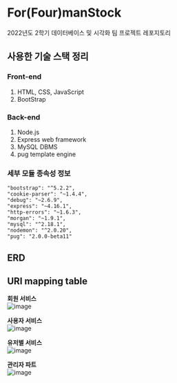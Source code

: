 # For(Four)manStock

2022년도 2학기 데이터베이스 및 시각화 팀 프로젝트 레포지토리 

## 사용한 기술 스택 정리

### Front-end
1. HTML, CSS, JavaScript
2. BootStrap

### Back-end
1. Node.js
2. Express web framework
3. MySQL DBMS
4. pug template engine

### 세부 모듈 종속성 정보
```
"bootstrap": "^5.2.2",
"cookie-parser": "~1.4.4",
"debug": "~2.6.9",
"express": "~4.16.1",
"http-errors": "~1.6.3",
"morgan": "~1.9.1",
"mysql": "^2.18.1",
"nodemon": "^2.0.20",
"pug": "2.0.0-beta11"
```

## ERD

## URI mapping table

**회원 서비스**  
![image](https://user-images.githubusercontent.com/68600592/206827274-0c7dbb4c-8c00-4eb1-b00c-a6641f0fb769.png)

**사용자 서비스**  
![image](https://user-images.githubusercontent.com/68600592/206827286-af0500f7-4b50-49f4-81f2-7d1d924b676f.png)

**유저별 서비스**  
![image](https://user-images.githubusercontent.com/68600592/206827293-aad52419-2a89-4032-9365-27bc269b8873.png)

**관리자 파트**  
![image](https://user-images.githubusercontent.com/68600592/206827301-a5b9f3a2-bbd3-4355-9556-2b9a592bdbb9.png)
